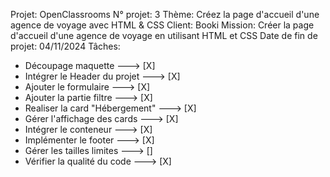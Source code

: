 Projet: OpenClassrooms
N° projet: 3 
Thème: Créez la page d'accueil d'une agence de voyage avec HTML & CSS
Client: Booki
Mission: Créer la page d'accueil d'une agence de voyage en utilisant HTML et CSS
Date de fin de projet: 04/11/2024
Tâches:
- Découpage maquette  ---> [X]
- Intégrer le Header du projet ---> [X]
- Ajouter le formulaire ---> [X]
- Ajouter la partie filtre ---> [X]
- Realiser la card "Hébergement" ---> [X]
- Gérer l'affichage des cards ---> [X]
- Intégrer le conteneur ---> [X]
- Implémenter le footer ---> [X]
- Gérer les tailles limites ---> []
- Vérifier la qualité du code ---> [X] 